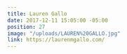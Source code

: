 ```yaml
---
title: Lauren Gallo
date: 2017-12-11 15:05:00 -05:00
position: 27
image: "/uploads/LAUREN%20GALLO.jpg"
link: https://laurenmgallo.com/
---
```


